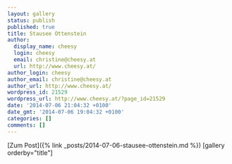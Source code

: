 ```yaml
---
layout: gallery
status: publish
published: true
title: Stausee Ottenstein
author:
  display_name: cheesy
  login: cheesy
  email: christine@cheesy.at
  url: http://www.cheesy.at/
author_login: cheesy
author_email: christine@cheesy.at
author_url: http://www.cheesy.at/
wordpress_id: 21529
wordpress_url: http://www.cheesy.at/?page_id=21529
date: '2014-07-06 21:04:32 +0100'
date_gmt: '2014-07-06 19:04:32 +0100'
categories: []
comments: []
---
```


[Zum Post]({% link _posts/2014-07-06-stausee-ottenstein.md %})
[gallery orderby="title"]
